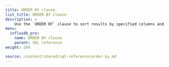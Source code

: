 ```yaml
---
title: ORDER BY clause
list_title: ORDER BY clause
description: > 
    Use the `ORDER BY` clause to sort results by specified columns and order.
menu:
  influxdb_pro:
    name: ORDER BY clause
    parent: SQL reference
weight: 204

source: /content/shared/sql-reference/order-by.md
---
```


<!-- 
The content of this page is at /content/shared/sql-reference/order-by.md
-->
